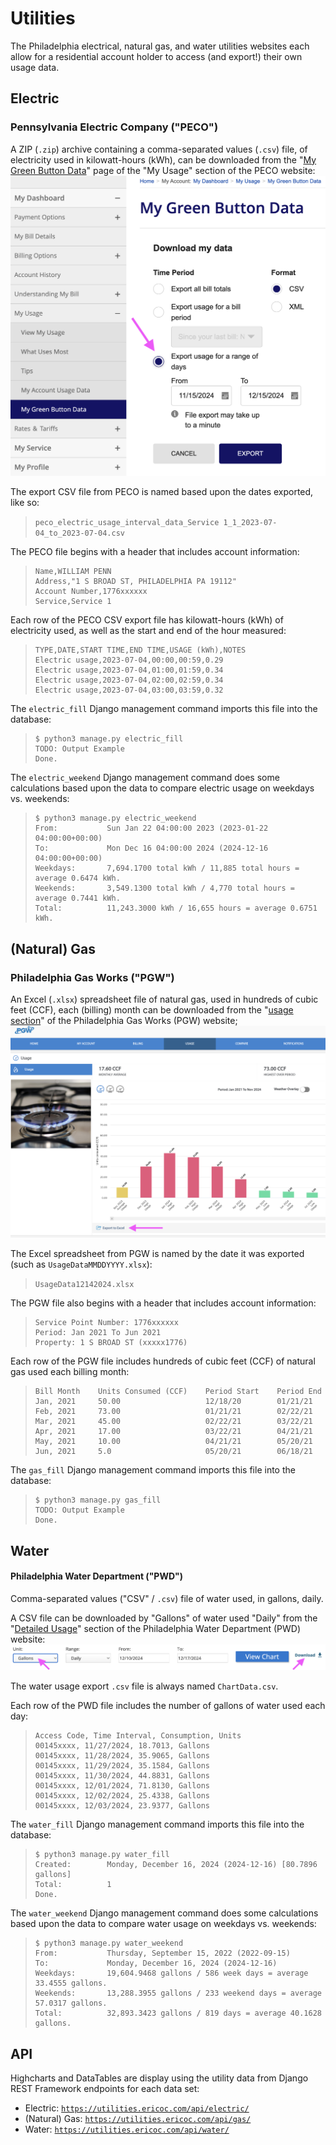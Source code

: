 # Utilities

The Philadelphia electrical, natural gas, and water utilities websites each
allow for a residential account holder to access (and export!) their own usage
data.

## Electric
### Pennsylvania Electric Company ("PECO")
A ZIP (`.zip`) archive containing a comma-separated values (`.csv`) file, of
electricity used in kilowatt-hours (kWh), can be downloaded from the
"[My Green Button Data](https://secure.peco.com/MyAccount/MyBillUsage/Pages/Secure/GreenButtonConnectDownloadMyData.aspx)"
page of the "My Usage" section of the PECO website:
![Export Pennsylvania Electric Company Electric Usage Screenshot](apps/electric/export.png)

The export CSV file from PECO is named based upon the dates exported, like so:
> `peco_electric_usage_interval_data_Service 1_1_2023-07-04_to_2023-07-04.csv`

The PECO file begins with a header that includes account information:
> ```
> Name,WILLIAM PENN
> Address,"1 S BROAD ST, PHILADELPHIA PA 19112"
> Account Number,1776xxxxxx
> Service,Service 1
> ```

Each row of the PECO CSV export file has kilowatt-hours (kWh) of electricity
used, as well as the start and end of the hour measured:
> ```
> TYPE,DATE,START TIME,END TIME,USAGE (kWh),NOTES
> Electric usage,2023-07-04,00:00,00:59,0.29
> Electric usage,2023-07-04,01:00,01:59,0.34
> Electric usage,2023-07-04,02:00,02:59,0.34
> Electric usage,2023-07-04,03:00,03:59,0.32
> ```

The `electric_fill` Django management command imports this file into the database:
> ```
> $ python3 manage.py electric_fill
> TODO: Output Example
> Done.
> ```

The `electric_weekend` Django management command does some calculations based
upon the data to compare electric usage on weekdays vs. weekends:
> ```
> $ python3 manage.py electric_weekend             
> From:           Sun Jan 22 04:00:00 2023 (2023-01-22 04:00:00+00:00)
> To:             Mon Dec 16 04:00:00 2024 (2024-12-16 04:00:00+00:00)
> Weekdays:       7,694.1700 total kWh / 11,885 total hours = average 0.6474 kWh.
> Weekends:       3,549.1300 total kWh / 4,770 total hours = average 0.7441 kWh.
> Total:          11,243.3000 kWh / 16,655 hours = average 0.6751 kWh.
> ```

## (Natural) Gas
### Philadelphia Gas Works ("PGW")
An Excel (`.xlsx`) spreadsheet file of natural gas, used in hundreds of cubic
feet (CCF), each (billing) month can be downloaded from the
"[usage section](https://myaccount.pgworks.com/portal/usages.aspx?type=GU)"
of the Philadelphia Gas Works (PGW) website;
![Export Philadelphia Gas Works (Natural) Gas Usage Screenshot](apps/gas/export.png)

The Excel spreadsheet from PGW is named by the date it was exported
(such as `UsageDataMMDDYYYY.xlsx`):
> `UsageData12142024.xlsx`

The PGW file also begins with a header that includes account information:
> ```
> Service Point Number: 1776xxxxxx            
> Period: Jan 2021 To Jun 2021            
> Property: 1 S BROAD ST (xxxxx1776)
> ```

Each row of the PGW file includes hundreds of cubic feet (CCF) of natural gas
used each billing month:
> ```
> Bill Month    Units Consumed (CCF)    Period Start    Period End
> Jan, 2021     50.00                   12/18/20        01/21/21
> Feb, 2021     73.00                   01/21/21        02/22/21
> Mar, 2021     45.00                   02/22/21        03/22/21
> Apr, 2021     17.00                   03/22/21        04/21/21
> May, 2021     10.00                   04/21/21        05/20/21
> Jun, 2021     5.0                     05/20/21        06/18/21
> ```

The `gas_fill` Django management command imports this file into the database:
> ```
> $ python3 manage.py gas_fill
> TODO: Output Example
> Done.
> ```

## Water
#### Philadelphia Water Department ("PWD")
Comma-separated values ("CSV" / `.csv`) file of water used, in gallons, daily.

A CSV file can be downloaded by "Gallons" of water used "Daily" from the
"[Detailed Usage](https://secure8.i-doxs.net/CityOfPhiladelphiaWRB/Secure/Usage.aspx)"
section of the Philadelphia Water Department (PWD) website:
![Export Philadelphia Water Department Detailed Usage Screenshot](apps/water/export.png)

The water usage export `.csv` file is always named `ChartData.csv`.

Each row of the PWD file includes the number of gallons of water used each day:
> ```
> Access Code, Time Interval, Consumption, Units
> 00145xxxx, 11/27/2024, 18.7013, Gallons
> 00145xxxx, 11/28/2024, 35.9065, Gallons
> 00145xxxx, 11/29/2024, 35.1584, Gallons
> 00145xxxx, 11/30/2024, 44.8831, Gallons
> 00145xxxx, 12/01/2024, 71.8130, Gallons
> 00145xxxx, 12/02/2024, 25.4338, Gallons
> 00145xxxx, 12/03/2024, 23.9377, Gallons
> ```

The `water_fill` Django management command imports this file into the database:
> ```
> $ python3 manage.py water_fill
> Created:        Monday, December 16, 2024 (2024-12-16) [80.7896 gallons]
> Total:          1
> Done.
> ```

The `water_weekend` Django management command does some calculations based
upon the data to compare water usage on weekdays vs. weekends:
> ```
> $ python3 manage.py water_weekend   
> From:           Thursday, September 15, 2022 (2022-09-15)
> To:             Monday, December 16, 2024 (2024-12-16)
> Weekdays:       19,604.9468 gallons / 586 week days = average 33.4555 gallons.
> Weekends:       13,288.3955 gallons / 233 weekend days = average 57.0317 gallons.
> Total:          32,893.3423 gallons / 819 days = average 40.1628 gallons.
> ```

## API
Highcharts and DataTables are display using the utility data from Django REST
Framework endpoints for each data set:
- Electric: [`https://utilities.ericoc.com/api/electric/`](https://utilities.ericoc.com/api/electric/)
- (Natural) Gas: [`https://utilities.ericoc.com/api/gas/`](https://utilities.ericoc.com/api/gas/)
- Water: [`https://utilities.ericoc.com/api/water/`](https://utilities.ericoc.com/api/water/)
